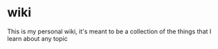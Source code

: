 # wiki
This is my personal wiki, it's meant to be a collection of the things that I learn about any topic
